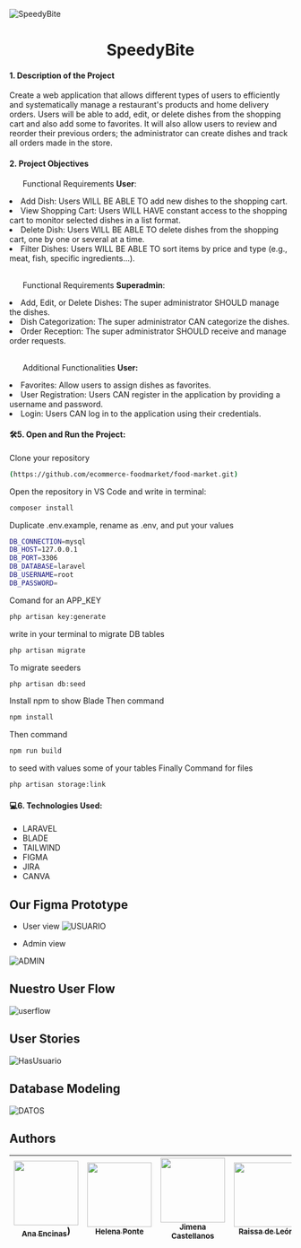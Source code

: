 
![SpeedyBite](https://github.com/Dafnay/HeroesApp/assets/109661844/f0ec2809-4c7c-47d4-aa26-d89fc3bddd52)


<h1 align="center"> SpeedyBite </h1>
<h4> 1. Description of the Project </h4>
<p>Create a web application that allows different types of users to efficiently and systematically manage a restaurant's products and home delivery orders. Users will be able to add, edit, or delete dishes from the shopping cart and also add some to favorites. It will also allow users to review and reorder their previous orders; the administrator can create dishes and track all orders made in the store.</p>

<h4> 2. Project Objectives </h4>

<ul>Functional Requirements <b>User</b>:</ul>
<li>Add Dish: Users WILL BE ABLE TO add new dishes to the shopping cart.</li>
<li>View Shopping Cart: Users WILL HAVE constant access to the shopping cart to monitor selected dishes in a list format.</li>
<li>Delete Dish: Users WILL BE ABLE TO delete dishes from the shopping cart, one by one or several at a time.</li>
<li>Filter Dishes: Users WILL BE ABLE TO sort items by price and type (e.g., meat, fish, specific ingredients...).</li>
<br>

<ul>Functional Requirements <b>Superadmin</b>:</ul>
<li>Add, Edit, or Delete Dishes: The super administrator SHOULD manage the dishes.</li>
<li>Dish Categorization: The super administrator CAN categorize the dishes.</li>
<li>Order Reception: The super administrator SHOULD receive and manage order requests.</li>
<br>

<ul>Additional Functionalities <b> User:</b></ul>
<li>Favorites: Allow users to assign dishes as favorites.</li>
<li>User Registration: Users CAN register in the application by providing a username and password.</li>
<li>Login: Users CAN log in to the application using their credentials.</li>


  
  

 
<h4> 🛠️5. Open and Run the Project:</h4>
   

Clone your repository

```bash
(https://github.com/ecommerce-foodmarket/food-market.git)
```
Open the repository in VS Code and write in terminal:

```bash
composer install
```
Duplicate .env.example, rename as .env, and put your values
```bash
DB_CONNECTION=mysql
DB_HOST=127.0.0.1
DB_PORT=3306
DB_DATABASE=laravel
DB_USERNAME=root
DB_PASSWORD=
```
Comand for an APP_KEY
```bash
php artisan key:generate
```
write in your terminal to migrate DB tables
```bash
php artisan migrate
```
To migrate seeders
```bash
php artisan db:seed
```
Install npm to show Blade
Then command 
```bash
npm install
```
Then command 
```bash
npm run build
```
to seed with values some of your tables
Finally Command for files
```bash
php artisan storage:link
```

<h4> 💻6. Technologies Used:</h4>
   <ul>
    <li>LARAVEL</li>
    <li>BLADE</li>
    <li>TAILWIND</li>
    <li>FIGMA</li>
    <li>JIRA</li>
     <li>CANVA</li> 
   </ul>

   <h2> Our Figma Prototype </h2>

  -  User view
![USUARIO](https://github.com/ecommerce-foodmarket/food-market/assets/109661844/476c71f3-19cd-4a29-b6b9-03339b7b9772)

  -  Admin view

![ADMIN](https://github.com/ecommerce-foodmarket/food-market/assets/109661844/a2670b05-8b5f-41ae-ab70-5f6028f3c013)



   <h2> Nuestro User Flow </h2>
 
![userflow](https://github.com/ecommerce-foodmarket/food-market/assets/109661844/11a250be-a41b-4d2f-a30e-27bf091b43d1)



  <h2> User Stories </h2>
  
![HasUsuario](https://github.com/ecommerce-foodmarket/food-market/assets/109661844/7c33c9f6-b26b-4b42-99ad-c539d9d56c0f)


 
<h2> Database Modeling </h2>


![DATOS](https://github.com/ecommerce-foodmarket/food-market/assets/109661844/e281d57a-4d85-4a10-b56c-12e930a0aa60)


   ## Authors

| [<img src="https://avatars.githubusercontent.com/u/132446921?v=4" width=115><br><sub>Ana Encinas</sub>](https://github.com/anaencinasd)) |  [<img src="https://avatars.githubusercontent.com/u/110493210?v=4" width=115><br><sub>Helena Ponte</sub>](https://github.com/helenaponted) | [<img src="https://avatars.githubusercontent.com/u/132447075?v=4" width=115><br><sub>Jimena Castellanos</sub>](https://github.com/Jimena81) | [<img src="https://avatars.githubusercontent.com/u/110122046?v=4" width=115><br><sub>Raissa de León</sub>](https://github.com/Ninetthe) |  [<img src="https://avatars.githubusercontent.com/u/109661844?v=4" width=115><br><sub>Alba Velasco</sub>](https://github.com/Dafnay) |
| :---: | :---: | :---: | :---: | :---: |
 
